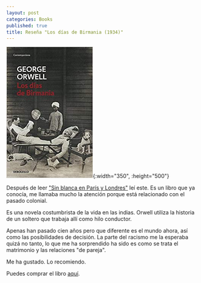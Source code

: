 ```yaml
---
layout: post
categories: Books
published: true
title: Reseña "Los días de Birmania (1934)"
---
```

![](/assets/losdasdebirmaniacontemporanea.jpg){:width="350", :height="500"}

Después de leer ["Sin blanca en París y Londres"](/books/2019/11/27/sinblancaenparsylondrescontemporanea.html) leí este. Es un libro que ya conocía, me llamaba mucho la atención porque está relacionado con el pasado colonial.

Es una novela costumbrista de la vida en las indias. Orwell utiliza la historia de un soltero que trabaja allí como hilo conductor.

Apenas han pasado cien años pero que diferente es el mundo ahora, así como las posibilidades de decisión. La parte del racismo me la esperaba quizá no tanto, lo que me ha sorprendido ha sido es como se trata el matrimonio y las relaciones "de pareja".

Me ha gustado. Lo recomiendo.

Puedes comprar el libro [aquí](https://amazon.es/dp/8483466570).
